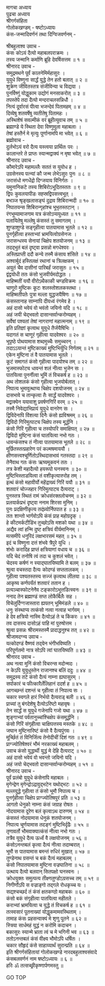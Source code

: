 मागचा अध्याय  
पुढचा अध्याय  
श्रीगर्गसंहिता  
गोलोकखण्डम् - षष्टोऽध्यायः  
कंस-जन्मादिवर्णनं तथा दिग्विजवर्णनम् -  
  
श्रीबहुलाश्व उवाच -  
कंसः कोऽयं दैत्यो महाबलपराक्रमः ।  
तस्य जन्मानि कर्माणि ब्रूहि देवर्षिसत्तम ॥ १ ॥  
श्रीनारद उवाच -  
समुद्रमथने पूर्वं कालनेमिर्महासुरः ।  
युयुधे विष्णुना सार्द्धं युद्धे तेन हतो बलात् ॥ २ ॥  
शुक्रेण जीवितस्तत्र संजीविन्या च विद्यया ।  
पुनर्विष्णुं योद्धुकाम उद्योगं मनसाकरोत् ॥ ३ ॥  
तपस्तेपे तदा दैत्यो मन्दराचलसन्निधौ ।  
नित्यं दूर्वारसं पीत्वा भजन्देवं पितामहम् ॥ ४ ॥  
दिव्येषु शतवर्षेषु व्यतीतेषु पितामहः ।  
अस्थिशेषं सवल्मीकं वरं ब्रूहीत्युवाच तम् ॥ ५ ॥  
ब्रह्माण्डे ये स्थिता देवा विष्णुमूला महाबलाः ।  
तेषां हस्तैर्न मे मृत्युः पूर्णानामपि मा भवेत् ॥ ६ ॥  
ब्रह्मोवाच -  
दुर्लभोऽयं वरो दैत्य यस्त्वया प्रार्थितः परः ।  
कालान्तरे ते प्राप्तः स्यान्मद्वाक्यं न मृषा भवेत् ॥ ७ ॥  
श्रीनारद उवाच -  
कौमारेऽपि महामल्लैः सततं स युयोध ह ।  
उग्रसेनस्य पत्न्यां कौ जन्म लेभेऽसुरः पुनः ॥ ८ ॥  
जरासंधो मगधेंद्रो दिग्जयाय विनिर्गतः ।  
यमुनानिकटे तस्य शिबिरोऽभूदितस्ततः ॥ ९ ॥  
द्विपः कुवलयापीडः सह्स्रद्विपसत्त्वभूत् ।  
बभञ्ज श्रृङ्खलासङ्घं दुद्राव शिबिरान्मदी ॥ १० ॥  
निपातयन्स शिबिरान्गृहांश्च भूभृतस्तटान् ।  
रंगभूम्यामाजगाम यत्र कंसोऽप्ययुध्यत ॥ ११ ॥  
पलायितेषु मल्लेषु कंसस्तं तु समागतम् ।  
शुण्डाशुण्डे सङ्गृहीत्वा पातयामास भूतले ॥ १२ ॥  
पुनर्गृहीत्वा हस्ताभ्यां भ्रामयित्वोग्रसेनजः ।  
जरासन्धस्य सेनायां चिक्षेप शतयोजनम् ॥ १३ ॥  
तदद्‌भुतं बलं दृष्ट्वा प्रसन्नो मगधेश्वरः ।  
अस्तिप्राप्ती ददौ कन्ये तस्मै कंसाय शंसिते ॥ १४ ॥  
अश्वार्बुदं हस्तिलक्षं रथानां च त्रिलक्षकम् ।  
अयुतं चैव दासीनां पारिबर्हं जरासुतः ॥ १५ ॥  
द्वंद्वयोधी ततः कंसो भुजवीर्यमदोद्धतः ।  
माहिष्मतीं ययौ वीरोऽथैकाकी चण्डविक्रमः ॥ १६ ॥  
चाणूरो मुष्टिकः कूटः शलस्तोशलकस्तथा ।  
माहिष्मतीपतेः पुत्रा मल्ला युद्धजयैषिणः ॥ १७ ॥  
कंसस्तानाह साम्नापि दीयध्वं रंगमेव हे ।  
अहं दासो भवेयं वो भवंतो जयिनो यदि ॥ १८ ॥  
अहं जयी चेद्‌भवतो दासान्सर्वान्करोम्यहम् ।  
सर्वेषां पश्यतां तेषां नागराणां महात्मनाम् ॥ १९ ॥  
इति प्रतिज्ञां कृत्वाथ युयुधे तैर्जयैषिभिः ।  
यदागतं स चाणूरं गृहीत्वा यादवेश्वरः ॥ २० ॥  
भूपृष्ठे पोथयामास शब्दमुच्चैः समुच्चरन् ।  
तदाऽऽयान्तं मुष्टिकाख्यं मुष्टिभिर्युधि निर्गतम् ॥ २१ ॥  
एकेन मुष्टिना तं वै पातयामास भूतले ।  
कूटं समागतं कंसो गृहीत्वा पादयोश्च तम् ॥ २२ ॥  
भुजमास्फोट्य धावन्तं शलं नीत्वा भुजेन सः ।  
पातयित्वा पुनर्नीत्वा भूमिं तं विचकर्ष ह ॥ २३ ॥  
अथ तोशलकं कंसो गृहीत्वा भुजयोर्बलात् ।  
निपात्य भूमावुत्थाप्य चिक्षेप दशयोजनम् ॥ २४ ॥  
दासभावे च तान्कृत्वा तैः सार्द्धं यादवेश्वरः ।  
मद्वाक्येन ययावाशु प्रवर्षणगिरिं वरम् ॥ २५ ॥  
तस्मै निवेद्याभिप्रायं युयुधे वानरेण सः ।  
द्विविदेनापि विंशत्या दिनैः कंसो ह्यविश्रमम् ॥ २६ ॥  
द्विविदो गिरिमुत्पाट्य चिक्षेप तस्य मूर्द्धनि ।  
कंसो गिरिं गृहीत्वा च तस्योपरि समाक्षिपत् ॥ २७ ॥  
द्विविदो मुष्टिना कंसं घातयित्वा नभो गतः ।  
धावन्कंसश्च तं नीत्वा पातयामास भूतले ॥ २८ ॥  
मूर्छितस्तत्प्रहारेण परं कल्मषमाययौ ।  
क्षीणसत्त्वश्चूर्णितोऽस्थिदासभावं गतस्तदा ॥ २९ ॥  
तेनैवाथ गतः कंसः ऋष्यमूकवनं ततः ।  
तत्र केशी महादैत्यो हयरूपो घनस्वनः ॥ ३० ॥  
मुष्टिभिस्ताडयित्वा तं वशीकृत्यारुरोह तम् ।  
इत्थं कंसो महावीर्यो महेंद्राख्यं गिरिं ययौ ॥ ३१ ॥  
शतवारं चोज्जहार गिरिमुत्पाट्य दैत्यराट् ।  
पुनस्तत्र स्थितं रामं क्रोधसंरक्तलोचनम् ॥ ३२ ॥  
प्रलयार्कप्रभं दृष्ट्वा ननाम शिरसा मुनिम् ।  
पुनः प्रदक्षिणीकृत्य तदंघ्र्योर्निपपात ह ॥ ३३ ॥  
ततः शान्तो भार्गवोऽपि कंसं प्राह महोग्रदृक् ।  
हे कीटमर्कटीडिंभ तुच्छोऽसि मशको यथा ॥ ३४ ॥  
अद्यैव त्वां हन्मि दुष्ट क्षत्रियं वीर्यमानिनम् ।  
मत्समीपे धनुरिदं लक्षभारसमं महत् ॥ ३५ ॥  
इदं च विष्णुना दत्तं शंभवे त्रैपुरे युधि ।  
शंभोः करादिह प्राप्तं क्षत्रियाणां वधाय च ॥ ३६ ॥  
यदि चेदं तनोषि त्वं तदा च कुशलं भवेत् ।  
चेदस्य कर्षणं न स्याद्‌घातयिष्यामि ते बलम् ॥ ३७ ॥  
श्रुत्वा वचस्तदा दैत्यः कोदण्डं सप्ततालकम् ।  
गृहीत्वा पश्यतस्तस्य सज्जं कृत्वाथ लीलया ॥ ३८ ॥  
आकृष्य कर्णपर्यंतं शतवारं ततान ह ।  
प्रत्यञ्चास्फोटनेनैव टङ्कारोऽभूत्तडित्स्वनः ॥ ३९ ॥  
ननाद तेन ब्रह्माण्डं सप्त लोकैर्बिलैः सह ।  
विचेलुर्दिग्गजास्तारा ह्यपतन् भूमिमंडले ॥ ४० ॥  
धनुः संस्थाप्य तत्कंसो नत्वा नत्वाह भार्गवम् ।  
हे देव क्षत्रियो नास्मि दैत्योऽहं ते च किंकरः ॥ ४१ ॥  
तव दासस्य दासोऽहं पाहि मां पुरुषोत्तम ।  
श्रुत्वा प्रसन्नः श्रीरामस्तस्मै प्रादाद्धनुश्च तत् ॥ ४२ ॥  
श्रीजामदग्न्य उवाच -  
यत्कोदण्डं वैष्णवं तद्‌येन भंगीभविष्यति ।  
परिपूर्णतमो नात्र सोऽपि त्वां घातयिष्यति ॥ ४३ ॥  
श्रीनारद उवाच -  
अथ नत्वा मुनिं कंसो विचरन्स मदोन्मदः ।  
न केऽपि युयुधुस्तेन राजानश्च बलिं ददुः ॥ ४४ ॥  
समुद्रस्य तटे कंसो दैत्यं नाम्ना ह्यघासुरम् ।  
सर्पाकारं च फीत्कारैर्लेलिहानं ददर्श ह ॥ ४५ ॥  
आगच्छन्तं दशन्तं च गृहीत्वा तं निपात्य सः ।  
चकार स्वगले हारं निर्भयो दैत्यराड् बली ॥ ४६ ॥  
प्राच्यां तु बंगदेशेषु दैत्योऽरिष्टो महावृषः ।  
तेन सार्द्धं स युयुधे गजेनापि गजो यथा ॥ ४७ ॥  
शृङ्गाभ्यां पर्वतानुच्चांश्चिक्षेप कंसमूर्द्धनि ।  
कंसो गिरिं संगृहीत्वा चाक्षिपत्तस्य मस्तके ॥ ४८ ॥  
जघान मुष्टिनारिष्टं कंसो वै दैत्यपुंगवः ।  
मूर्च्छितं तं विनिर्जित्य तेनोदीचीं दिशं गतः ॥ ४९ ॥  
प्राग्ज्योतिषेश्वरं भौमं नरकाख्यं महाबलम् ।  
उवाच कंसो युद्धार्थी युद्धं मे देहि दैत्यराट् ॥ ५० ॥  
अहं दासो भवेयं वो भवन्तो जयिनो यदि ।  
अहं जयो चेद्‌भवतो दासान्सर्वान्करोम्यहम् ॥ ५१ ॥  
श्रीनारद उवाच -  
पूर्वं प्रलंबो युयुधे कंसेनापि महाबलः ।  
मृगेन्द्रेण मृगेन्द्रोऽद्रावुद्‌भटेन यथोद्‌भटः ॥ ५२ ॥  
मल्लयुद्धे गृहीत्वा तं कंसो भूमौ निपात्य च ।  
पुनर्गृहीत्वा चिक्षेप प्राग्ज्योतिषपुरं प्रति ॥ ५३ ॥  
आगतो धेनुको नाम्ना कंसं जग्राह रोषतः ।  
नोदयामास दूरेण बलं कृत्वाऽथ दारुणम् ॥ ५४ ॥  
कंसस्तं नोदयामास धेनुकं शतयोजनम् ।  
निपात्य चूर्णयामास तदङ्गं मुष्टिभिर्दृढैः ॥ ५५ ॥  
तृणावर्तो भौमवाक्यात्कंसं नीत्वा नभो गतः ।  
तत्रैव युयुधे दैत्य ऊर्ध्वं वै लक्षयोजनम् ॥ ५६ ॥  
कंसोऽनन्तबलं कृत्वा दैत्यं नीत्वा तदाम्बरात् ।  
भूमौ स पातयामास बमन्तं रुधिरं मुखात् ॥ ५७ ॥  
तुण्डेनाथ ग्रसन्तं च बकं दैत्यं महाबलम् ।  
कंसो निपातयामास मुष्टिना वज्रघातिना ॥ ५८ ॥  
उत्थाय दैत्यो बलवान् सितपक्षो घनस्वनः ।  
क्रोधयुक्तः समुत्पत्य तीक्ष्णतुण्डोऽग्रसच्च तम् ॥ ५९ ॥  
निगीर्णोऽपि स वज्राङ्‌गो तद्‌गले रोधकृच्च यः ।  
सद्यश्चच्छर्द तं कंसं क्षतकण्ठो महाबकः ॥ ६० ॥  
कंसो बकं संगृहीत्वा पातयित्वा महीतले ।  
कराभ्यां भ्रामयित्वा च युद्धे तं विचकर्ष ह ॥ ६१ ॥  
तत्स्वसारं पूतनाख्यां योद्धुकमामवस्थिताम् ।  
तामाह कंसः प्रहसन्वाक्यं मे शृणु पूतने ॥ ६२ ॥  
स्त्रिया सार्धमहं युद्धं न करोमि कदाचन ।  
बकासुरः स्यान्मे भ्राता त्वं च मे भगिनी भव ॥ ६३ ॥  
ततोऽनन्तबलं कंसं वीक्ष्य भौमोऽपि धर्षितः ।  
चकार सौहृदं कंसे साहाय्यार्थं सुरान्प्रति ॥ ६४ ॥  
इति श्रीगर्गसंहितायां गोलोकखण्डे नारदबहुलाश्वसंवादे  
कंसबलवर्णनं नाम षष्टोऽध्यायः ॥ ६ ॥  
हरिः ॐ तत्सच्छ्रीकृष्णार्पणमस्तु ॥  
  
GO TOP
